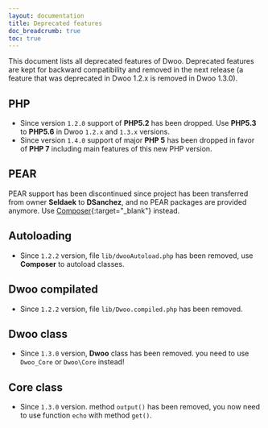 ```yaml
---
layout: documentation
title: Deprecated features
doc_breadcrumb: true
toc: true
---
```


This document lists all deprecated features of Dwoo.
Deprecated features are kept for backward compatibility and removed in the next release
(a feature that was deprecated in Dwoo 1.2.x is removed in Dwoo 1.3.0).

## PHP
* Since version `1.2.0` support of **PHP5.2** has been dropped. Use **PHP5.3** to **PHP5.6** in Dwoo `1.2.x` and `1.3.x` versions.
* Since version `1.4.0` support of major **PHP 5** has been dropped in favor of **PHP 7** including main features of this new PHP version.

## PEAR
PEAR support has been discontinued since project has been transferred from owner **Seldaek** to **DSanchez**,
and no PEAR packages are provided anymore. Use [Composer](http://getcomposer.org){:target="_blank"} instead.
 
## Autoloading
* Since `1.2.2` version, file `lib/dwooAutoload.php` has been removed, use **Composer** to autoload classes.

## Dwoo compilated
* Since `1.2.2` version, file `lib/Dwoo.compiled.php` has been removed.

## Dwoo class
* Since `1.3.0` version, **Dwoo** class has been removed. you need to use `Dwoo_Core` or `Dwoo\Core` instead!

## Core class
* Since `1.3.0` version. method `output()` has been removed, you now need to use function `echo` with method `get()`.
